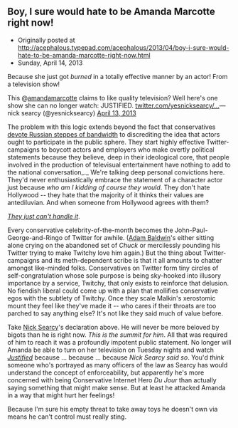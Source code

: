 ## Boy, I sure would hate to be Amanda Marcotte right now!

 * Originally posted at http://acephalous.typepad.com/acephalous/2013/04/boy-i-sure-would-hate-to-be-amanda-marcotte-right-now.html
 * Sunday, April 14, 2013



Because she just got _burned_ in a totally effective manner by an actor! From a television show!

This @[amandamarcotte](https://twitter.com/amandamarcotte) claims to like quality television? Well here's one show she can no longer watch: JUSTIFIED. [twitter.com/yesnicksearcy/…](http://t.co/vDGAxmZKRz)— nick searcy (@yesnicksearcy) [April 13, 2013](https://twitter.com/yesnicksearcy/status/323196542913761281)

The problem with this logic extends beyond the fact that conservatives [devote Russian steppes of bandwidth](http://www.breitbart.com/big-hollywood)
 to discrediting the idea that actors ought to participate in the public
 sphere. They start highly effective Twitter-campaigns to boycott actors
 and employers who make overtly political statements because they 
believe, deep in their ideological core, that people involved in the 
production of televisual entertainment have nothing to add to the 
national conversation_._ We're talking deep personal convictions 
here. They'd never enthusiastically embrace the statement of a character
 actor just because _who am I kidding of course they would_. They
 don't hate Hollywood -- they hate that the majority of it thinks their 
values are antediluvian. And when someone from Hollywood agrees with 
them?

[_They just can't handle it_](http://twitchy.com/2013/04/14/actor-nick-searcy-slams-pro-aborts-how-can-they-feign-outrage-at-gosnell-was-he-too-messy/).

Every conservative celebrity-of-the-month becomes the 
John-Paul-George-and-Ringo of Twitter for awhile. ([Adam Baldwin](http://www.imdb.com/name/nm0000284/)'s either
 sitting alone crying on the abandoned set of _Chuck_ or 
mercilessly pounding his Twitter trying to make Twitchy love him again.)
 But the thing about Twitter-campaigns and its meth-dependent scribe is 
that it all amounts to chatter amongst like-minded folks. Conservatives 
on Twitter form tiny circles of self-congratulation whose sole purpose 
is being sky-hooked into illusory importance by a service, Twitchy, that
 only exists to reinforce that delusion. No fiendish liberal could come 
up with a plan that mollifies conservative egos with the subtlety of 
Twitchy. Once they scale Malkin's xerostomic mount they feel like 
they've made it -- who cares if their throats are too parched to say 
anything else? It's not like they said much of value before.

Take [Nick Searcy](http://www.imdb.com/name/nm0780678/)'s declaration above. He will never be more beloved by bigots than he is right now. _This is the summit for him_.
 All that was required of him to reach it was a profoundly impotent 
public statement. No longer will Amanda be able to turn on her 
television on Tuesday nights and watch _[Justified](http://www.imdb.com/title/tt1489428/)_ because ... because ... because _Nick Searcy said so_. You'd _think_ someone
 who's portrayed as many officers of the law as Searcy has would 
understand the concept of enforceability, but apparently he's more 
concerned with being Conservative Internet Hero _Du Jour_ than actually saying something that might make sense. But at least he attacked Amanda in a way that might hurt her feelings!

Because I'm sure his empty threat to take away toys he doesn't own via means he can't control must really sting.

		
